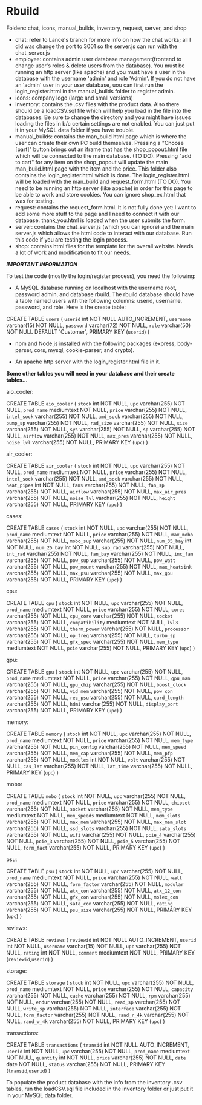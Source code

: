 # Rbuild

Folders: chat, icons, manual_builds, inventory, request, server, and shop

- chat: refer to Lance's branch for more info on how the chat works; all I did was change the port to 3001 so the server.js can run with the chat_server.js
- employee: contains admin user database management(frontend to change user's roles & delete users from the database).  You must be running an http server (like apache) and you must have a user in the database with the username 'admin' and role 'Admin'.  If you do not have an 'admin' user in your user database, uou can first run the login_register.html in the manual_builds folder to register admin.
- icons: company logo (large and small versions)
- inventory: contains the .csv files with the product data.  Also there should be a loadCSV.sql file which will help you load in the file into the databases.  Be sure to change the directory and you might have issues loading the files in b/c certain settings are not enabled.  You can just put it in your MySQL data folder if you have trouble.
- manual_builds: contains the man_build html page which is where the user can create their own PC build themselves.  Pressing a "Choose [part]" button brings out an iframe that has the shop_popout.html file which will be connected to the main database. (TO DO).  Pressing "add to cart" for any item on the shop_popout will update the main man_build.html page with the item and the price.  This folder also contains the login_register.html which is done.  The login_register.html will be loaded with the man_build and request_form.html (TO DO).  You need to be running an http server (like apache) in order for this page to be able to work and store cookies.  You can ignore shop_ex.html that was for testing.
- request: contains the request_form.html.  It is not fully done yet: I want to add some more stuff to the page and I need to connect it with our database.  thank_you.html is loaded when the user submits the form.
- server: contains the chat_server.js (which you can ignore) and the main server.js which allows the html code to interact with our database.  Run this code if you are testing the login process.
- shop: contains html files for the template for the overall website.  Needs a lot of work and modification to fit our needs.


***IMPORTANT INFORMATION***

To test the code (mostly the login/register process), you need the following:

- A MySQL database running on localhost with the username root, password admin, and database rbuild.  The rbuild database should have a table named users with the following columns: userid, username, password, and role.  Here is the create table: 

CREATE TABLE `users` (
  `userid` int NOT NULL AUTO_INCREMENT,
  `username` varchar(15) NOT NULL,
  `password` varchar(72) NOT NULL,
  `role` varchar(50) NOT NULL DEFAULT 'Customer',
  PRIMARY KEY (`userid`)
)

- npm and Node.js installed with the following packages (express, body-parser, cors, mysql, cookie-parser, and crypto).

- An apache http server with the login_register.html file in it.

**Some other tables you will need in your database and their create tables...**

aio_cooler: 

CREATE TABLE `aio_cooler` (
  `stock` int NOT NULL,
  `upc` varchar(255) NOT NULL,
  `prod_name` mediumtext NOT NULL,
  `price` varchar(255) NOT NULL,
  `intel_sock` varchar(255) NOT NULL,
  `amd_sock` varchar(255) NOT NULL,
  `pump_sp` varchar(255) NOT NULL,
  `rad_size` varchar(255) NOT NULL,
  `size` varchar(255) NOT NULL,
  `sys` varchar(255) NOT NULL,
  `sp` varchar(255) NOT NULL,
  `airflow` varchar(255) NOT NULL,
  `max_pres` varchar(255) NOT NULL,
  `noise_lvl` varchar(255) NOT NULL,
  PRIMARY KEY (`upc`)
)

air_cooler:

CREATE TABLE `air_cooler` (
  `stock` int NOT NULL,
  `upc` varchar(255) NOT NULL,
  `prod_name` mediumtext NOT NULL,
  `price` varchar(255) NOT NULL,
  `intel_sock` varchar(255) NOT NULL,
  `amd_sock` varchar(255) NOT NULL,
  `heat_pipes` int NOT NULL,
  `fans` varchar(255) NOT NULL,
  `fan_sp` varchar(255) NOT NULL,
  `airflow` varchar(255) NOT NULL,
  `max_air_pres` varchar(255) NOT NULL,
  `noise_lvl` varchar(255) NOT NULL,
  `height` varchar(255) NOT NULL,
  PRIMARY KEY (`upc`)
)

cases:

CREATE TABLE `cases` (
  `stock` int NOT NULL,
  `upc` varchar(255) NOT NULL,
  `prod_name` mediumtext NOT NULL,
  `price` varchar(255) NOT NULL,
  `max_mobo` varchar(255) NOT NULL,
  `mobo_sup` varchar(255) NOT NULL,
  `num_35_bay` int NOT NULL,
  `num_25_bay` int NOT NULL,
  `sup_rad` varchar(255) NOT NULL,
  `int_rad` varchar(255) NOT NULL,
  `fan_bay` varchar(255) NOT NULL,
  `inc_fan` varchar(255) NOT NULL,
  `pow_sup` varchar(255) NOT NULL,
  `pow_watt` varchar(255) NOT NULL,
  `pow_mount` varchar(255) NOT NULL,
  `max_heatsink` varchar(255) NOT NULL,
  `max_psu` varchar(255) NOT NULL,
  `max_gpu` varchar(255) NOT NULL,
  PRIMARY KEY (`upc`)
)

cpu:

CREATE TABLE `cpu` (
  `stock` int NOT NULL,
  `upc` varchar(255) NOT NULL,
  `prod_name` mediumtext NOT NULL,
  `price` varchar(255) NOT NULL,
  `cores` varchar(255) NOT NULL,
  `cpu_core` varchar(255) NOT NULL,
  `socket` varchar(255) NOT NULL,
  `compatibility` mediumtext NOT NULL,
  `lvl3` varchar(255) NOT NULL,
  `therm_power` varchar(255) NOT NULL,
  `processor` varchar(255) NOT NULL,
  `op_freq` varchar(255) NOT NULL,
  `turbo_sp` varchar(255) NOT NULL,
  `gfx_spec` varchar(255) NOT NULL,
  `mem_type` mediumtext NOT NULL,
  `pcie` varchar(255) NOT NULL,
  PRIMARY KEY (`upc`)
)

gpu:

CREATE TABLE `gpu` (
  `stock` int NOT NULL,
  `upc` varchar(255) NOT NULL,
  `prod_name` mediumtext NOT NULL,
  `price` varchar(255) NOT NULL,
  `gpu_man` varchar(255) NOT NULL,
  `gpu_chip` varchar(255) NOT NULL,
  `boost_clock` varchar(255) NOT NULL,
  `vid_mem` varchar(255) NOT NULL,
  `pow_con` varchar(255) NOT NULL,
  `rec_psu` varchar(255) NOT NULL,
  `card_length` varchar(255) NOT NULL,
  `hdmi` varchar(255) NOT NULL,
  `display_port` varchar(255) NOT NULL,
  PRIMARY KEY (`upc`)
)

memory:

CREATE TABLE `memory` (
  `stock` int NOT NULL,
  `upc` varchar(255) NOT NULL,
  `prod_name` mediumtext NOT NULL,
  `price` varchar(255) NOT NULL,
  `mem_type` varchar(255) NOT NULL,
  `pin_config` varchar(255) NOT NULL,
  `mem_speed` varchar(255) NOT NULL,
  `mem_cap` varchar(255) NOT NULL,
  `mem_pfp` varchar(255) NOT NULL,
  `modules` int NOT NULL,
  `volt` varchar(255) NOT NULL,
  `cas_lat` varchar(255) NOT NULL,
  `lat_time` varchar(255) NOT NULL,
  PRIMARY KEY (`upc`)
)

mobo:

CREATE TABLE `mobo` (
  `stock` int NOT NULL,
  `upc` varchar(255) NOT NULL,
  `prod_name` mediumtext NOT NULL,
  `price` varchar(255) NOT NULL,
  `chipset` varchar(255) NOT NULL,
  `socket` varchar(255) NOT NULL,
  `mem_type` mediumtext NOT NULL,
  `mem_speeds` mediumtext NOT NULL,
  `mem_slots` varchar(255) NOT NULL,
  `max_mem` varchar(255) NOT NULL,
  `max_mem_slot` varchar(255) NOT NULL,
  `ssd_slots` varchar(255) NOT NULL,
  `sata_slots` varchar(255) NOT NULL,
  `wifi` varchar(255) NOT NULL,
  `pcie_4` varchar(255) NOT NULL,
  `pcie_3` varchar(255) NOT NULL,
  `pcie_5` varchar(255) NOT NULL,
  `form_fact` varchar(255) NOT NULL,
  PRIMARY KEY (`upc`)
)

psu:

CREATE TABLE `psu` (
  `stock` int NOT NULL,
  `upc` varchar(255) NOT NULL,
  `prod_name` mediumtext NOT NULL,
  `price` varchar(255) NOT NULL,
  `watt` varchar(255) NOT NULL,
  `form_factor` varchar(255) NOT NULL,
  `modular` varchar(255) NOT NULL,
  `atx_con` varchar(255) NOT NULL,
  `atx_12_con` varchar(255) NOT NULL,
  `gfx_con` varchar(255) NOT NULL,
  `molex_con` varchar(255) NOT NULL,
  `sata_con` varchar(255) NOT NULL,
  `rating` varchar(255) NOT NULL,
  `psu_size` varchar(255) NOT NULL,
  PRIMARY KEY (`upc`)
)

reviews:

CREATE TABLE `reviews` (
  `reviewid` int NOT NULL AUTO_INCREMENT,
  `userid` int NOT NULL,
  `username` varchar(15) NOT NULL,
  `upc` varchar(255) NOT NULL,
  `rating` int NOT NULL,
  `comment` mediumtext NOT NULL,
  PRIMARY KEY (`reviewid`,`userid`)
)

storage:

CREATE TABLE `storage` (
  `stock` int NOT NULL,
  `upc` varchar(255) NOT NULL,
  `prod_name` mediumtext NOT NULL,
  `price` varchar(255) NOT NULL,
  `capacity` varchar(255) NOT NULL,
  `cache` varchar(255) NOT NULL,
  `rpm` varchar(255) NOT NULL,
  `endur` varchar(255) NOT NULL,
  `read_sp` varchar(255) NOT NULL,
  `write_sp` varchar(255) NOT NULL,
  `interface` varchar(255) NOT NULL,
  `form_factor` varchar(255) NOT NULL,
  `rand_r_4k` varchar(255) NOT NULL,
  `rand_w_4k` varchar(255) NOT NULL,
  PRIMARY KEY (`upc`)
)

transactions:

CREATE TABLE `transactions` (
  `transid` int NOT NULL AUTO_INCREMENT,
  `userid` int NOT NULL,
  `upc` varchar(255) NOT NULL,
  `prod_name` mediumtext NOT NULL,
  `quantity` int NOT NULL,
  `price` varchar(255) NOT NULL,
  `date` date NOT NULL,
  `status` varchar(255) NOT NULL,
  PRIMARY KEY (`transid`,`userid`)
)

To populate the product database with the info from the inventory .csv tables, run the loadCSV.sql file included in the inventory folder or just put it in your MySQL data folder.

